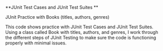 **JUnit Test Cases and JUnit Test Suites
**

JUnit Practice with Books (titles, authors, genres)

This code shows practice with JUnit Test Cases and JUnit Test Suites.  Using a class called Book with titles, authors, and genres, I work through the different steps of JUnit Testing to make sure the code is functioning properly with minimal issues. 
